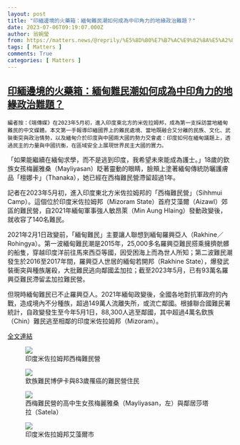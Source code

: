 ```yaml
---
layout: post
title: "印緬邊境的火藥箱：緬甸難民潮如何成為中印角力的地緣政治難題？"
date: 2023-07-06T09:19:07.000Z
author: 翁婉瑩
from: https://matters.news/@reprily/%E5%8D%B0%E7%B7%AC%E9%82%8A%E5%A2%83%E7%9A%84%E7%81%AB%E8%97%A5%E7%AE%B1-%E7%B7%AC%E7%94%B8%E9%9B%A3%E6%B0%91%E6%BD%AE%E5%A6%82%E4%BD%95%E6%88%90%E7%82%BA%E4%B8%AD%E5%8D%B0%E8%A7%92%E5%8A%9B%E7%9A%84%E5%9C%B0%E7%B7%A3%E6%94%BF%E6%B2%BB%E9%9B%A3%E9%A1%8C-bafybeiajbld2pwuwskd3bdoooilw5trxmilvtb6ckvr54lzeb6v4oggqou
tags: [ Matters ]
comments: True
categories: [ Matters ]
---
```

<!--1688635147000-->
[印緬邊境的火藥箱：緬甸難民潮如何成為中印角力的地緣政治難題？](https://matters.news/@reprily/%E5%8D%B0%E7%B7%AC%E9%82%8A%E5%A2%83%E7%9A%84%E7%81%AB%E8%97%A5%E7%AE%B1-%E7%B7%AC%E7%94%B8%E9%9B%A3%E6%B0%91%E6%BD%AE%E5%A6%82%E4%BD%95%E6%88%90%E7%82%BA%E4%B8%AD%E5%8D%B0%E8%A7%92%E5%8A%9B%E7%9A%84%E5%9C%B0%E7%B7%A3%E6%94%BF%E6%B2%BB%E9%9B%A3%E9%A1%8C-bafybeiajbld2pwuwskd3bdoooilw5trxmilvtb6ckvr54lzeb6v4oggqou)
------

<div>
<pre><code>編者按：《端傳媒》在2023年5月初，進入印度東北方的米佐拉姆邦，成為第一支採訪當地緬甸難民的中文媒體。本文第一手報導印緬國界上的難民處境、當地既融合又分離的民族、文化、武裝衝突與政治情勢，以及緬甸介於印度與中國兩大國的勢力交會處：印度如何在緬甸議題上，透過民主的力量與中國抗衡，在區域安全上展現世界民主大國的實力。</code></pre><p>「如果能繼續在緬甸求學，而不是逃到印度，我希望未來能成為護士。」18歲的欽族女孩梅麗雅桑（Mayliyasan）眨著靈動的眼睛，臉頰上塗著緬甸傳統防曬護膚品「檀娜卡」（Thanaka），她已經在西梅難民營滯留超過1年。</p><p>記者在2023年5月初，進入印度東北方米佐拉姆邦的「西梅難民營」（Sihhmui Camp）。這個位於印度米佐拉姆邦（Mizoram State）首府艾藻爾（Aizawl）郊區的難民營，自2021年緬甸軍事強人敏昂萊（Min Aung Hlaing）發動政變後，就收容了140名難民。</p><p>2021年2月1日政變前，「緬甸難民」主要讓人聯想到緬甸羅興亞人（Rakhine／Rohingya）。第一波緬甸難民潮是2015年，25,000多名羅興亞難民搭乘擁擠骯髒的船隻，穿越印度洋前往馬來西亞等國，因受困海上而為世人所知；第二波難民潮發生於2016至2017年間，羅興亞人世居的緬甸若開邦（Rakhine State），爆發武裝衝突與種族屠殺，大批難民逃向鄰國孟加拉；截至2023年5月，已有93萬名羅興亞難民滯留孟加拉難民營。</p><p>但現時緬甸難民已不止羅興亞人。2021年緬甸政變後，全國各地對抗軍政府的內戰，造成境內不分種族，超過149萬人流離失所，或流亡鄰國。根據聯合國難民署統計，自政變發生至今年5月1日，88,300人逃至鄰國，其中超過4萬名欽族（Chin）難民逃至相鄰的印度米佐拉姆邦（Mizoram）。</p><p><a target="_blank" rel="noopener noreferrer nofollow" href="https://theinitium.com/article/20230630-international-crisis-in-mizoram-burmese-refugees-in-india/?fbclid=IwAR2Vw91LkGMKhHq3goL9BDrjU9qfQngKV2jHjavY8QszQC-bmqHCGBxx8KY">全文連結</a></p><figure class="image"><img src="https://imagedelivery.net/kDRCweMmqLnTPNlbum-pYA/prod/embed/cc482526-dc22-491b-883e-90b163761e28.jpeg/public" referrerpolicy="no-referrer"><figcaption>印度米佐拉姆邦西梅難民營</figcaption></figure><figure class="image"><img src="https://imagedelivery.net/kDRCweMmqLnTPNlbum-pYA/prod/embed/851b872b-134d-45a7-b465-24b45db691c1.jpeg/public" referrerpolicy="no-referrer"><figcaption>欽族難民博伊卡與83歲罹癌的難民營住民</figcaption></figure><figure class="image"><img src="https://imagedelivery.net/kDRCweMmqLnTPNlbum-pYA/prod/embed/90120eec-9092-4efe-be97-29a881d1d118.jpeg/public" referrerpolicy="no-referrer"><figcaption>西梅難民營的高中生女孩梅麗雅桑（Mayliyasan，左）與鄰居莎塔拉（Satela）</figcaption></figure><figure class="image"><img src="https://imagedelivery.net/kDRCweMmqLnTPNlbum-pYA/prod/embed/d3865701-a6c3-47df-a73c-3488ef5ef91a.jpeg/public" referrerpolicy="no-referrer"><figcaption>印度米佐拉姆邦艾藻爾市</figcaption></figure><p></p><p></p>
</div>
